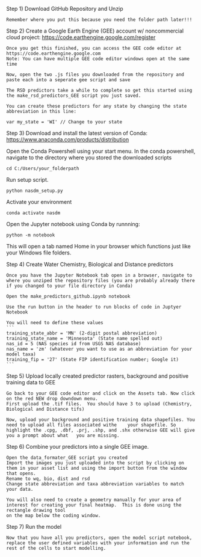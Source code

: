 Step 1) Download GitHub Repository and Unzip
	
	Remember where you put this because you need the folder path later!!!

Step 2) Create a Google Earth Engine (GEE) account w/ noncommercial cloud project: 	https://code.earthengine.google.com/register
	
	Once you get this finished, you can access the GEE code editor at https://code.earthengine.google.com
	Note: You can have multiple GEE code editor windows open at the same time
	
	Now, open the two .js files you downloaded from the repository and paste each into a seperate gee script and save
	
	The RSD predictors take a while to complete so get this started using the make_rsd_predictors_GEE script you just saved.  
	
	You can create these predictors for any state by changing the state abbreviation in this line:
	
	var my_state = 'WI' // Change to your state
	   

Step 3) Download and install the latest version of Conda: https://www.anaconda.com/products/distribution

Open the Conda Powershell using your start menu. In the conda powershell, navigate to the directory where you stored the downloaded scripts
	
 	
	cd C:/Users/your_folderpath
	
	
 Run setup script.  
	
 	
	python nasdm_setup.py
	
	
 Activate your environment
	
 	
	conda activate nasdm
	
 
Open the Jupyter notebook using Conda by runnning:
	
 	
	python -m notebook
	
 
This will open a tab named Home in your browser which functions just like your Windows file folders.

Step 4) Create Water Chemistry, Biological and Distance predictors
	
	Once you have the Jupyter Notebook tab open in a browser, navigate to where you unziped the repository files (you are probably already there if you changed to your file directory in Conda)

	Open the make_predictors_github.ipynb notebook

	Use the run button in the header to run blocks of code in Juptyer Notebook

	You will need to define these values
	```
	training_state_abbr = 'MN' (2-digit postal abbreviation)
	training_state_name = 'Minnesota' (State name spelled out)
	nas_id = 5 (NAS species id from USGS NAS database)
	nas_name = 'zm' (whatever you want to use as an abbreviation for your model taxa)
	training_fip = '27' (State FIP identification number; Google it)
	```
	
	

Step 5) Upload locally created predictor rasters, background and positive training data to GEE
	
	Go back to your GEE code editor and click on the Assets tab. Now click on the red NEW drop downdown menu.
	First upload the .tif files.  You should have 3 to upload (Chemistry, Biological and Distance tifs)
		
	Now, upload your background and positive training data shapefiles. You need to upload all files associated withe 	your shapefile. So highlight the .cpg, .dbf, .prj, .shp, and .shx otherwise GEE will give you a prompt about what 	you are missing.
	


Step 6) Combine your predictors into a single GEE image.
	
	Open the data_formater_GEE script you created
	Import the images you just uploaded into the script by clicking on them in your asset list and using the import button from the window that opens.
	Rename to wq, bio, dist and rsd
	Change state abbreviation and taxa abbreviation variables to match your data.

	You will also need to create a geometry manually for your area of interest for creating your final heatmap.  This is done using the rectangle drawing tool
	on the map below the coding window. 
	
Step 7) Run the model

	Now that you have all you predictors, open the model script notebook, replace the user defined variables with your information and run the rest of the cells to start modelling. 

